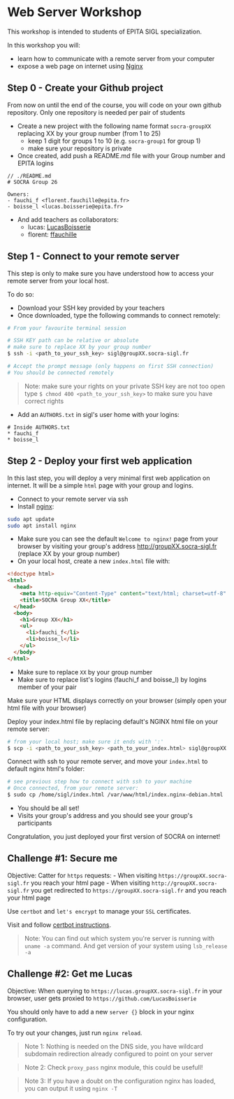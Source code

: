 # Web Server Workshop

This workshop is intended to students of EPITA SIGL specialization.

In this workshop you will:
- learn how to communicate with a remote server from your computer
- expose a web page on internet using [Nginx](https://www.nginx.com/)

## Step 0 - Create your Github project

From now on until the end of the course, you will code on your own github repository.
Only one repository is needed per pair of students

- Create a new project with the following name format `socra-groupXX` replacing XX by your group number (from 1 to 25)
  - keep 1 digit for groups 1 to 10 (e.g. `socra-group1` for group 1)
  - make sure your repository is private
- Once created, add push a README.md file with your Group number and EPITA logins
```plain
// ./README.md
# SOCRA Group 26

Owners:
- fauchi_f <florent.fauchille@epita.fr>
- boisse_l <lucas.boisserie@epita.fr>
```
- And add teachers as collaborators:
  - lucas: [LucasBoisserie](https://github.com/LucasBoisserie)
  - florent: [ffauchille](https://github.com/ffauchille)

## Step 1 - Connect to your remote server

This step is only to make sure you have understood how to access your remote server from your local host.

To do so:
- Download your SSH key provided by your teachers
- Once downloaded, type the following commands to connect remotely:
```sh
# From your favourite terminal session

# SSH KEY path can be relative or absolute
# make sure to replace XX by your group number
$ ssh -i <path_to_your_ssh_key> sigl@groupXX.socra-sigl.fr

# Accept the prompt message (only happens on first SSH connection)
# You should be connected remotely
```
> Note: make sure your rights on your private SSH key are not too open
> type `$ chmod 400 <path_to_your_ssh_key>` to make sure you have correct rights

- Add an `AUTHORS.txt` in sigl's user home with your logins:
```plain
# Inside AUTHORS.txt
* fauchi_f
* boisse_l
```

## Step 2 - Deploy your first web application

In this last step, you will deploy a very minimal first web application on internet.
It will be a simple `html` page with your group and logins.

- Connect to your remote server via ssh
- Install [nginx](https://ubuntu.com/tutorials/install-and-configure-nginx#2-installing-nginx):
```sh
sudo apt update
sudo apt install nginx
```
- Make sure you can see the default `Welcome to nginx!` page from your browser by visiting your group's address http://groupXX.socra-sigl.fr (replace XX by your group number)
- On your local host, create a new `index.html` file with:
```html
<!doctype html>
<html>
  <head>
    <meta http-equiv="Content-Type" content="text/html; charset=utf-8" />
    <title>SOCRA Group XX</title>
  </head>
  <body>
    <h1>Group XX</h1>
    <ul>
      <li>fauchi_f</li>
      <li>boisse_l</li>
    </ul>
  </body>
</html>

``` 
- Make sure to replace `XX` by your group number
- Make sure to replace list's logins (fauchi_f and boisse_l) by logins member of your pair

Make sure your HTML displays correctly on your browser (simply open your html file with your browser)

Deploy your index.html file by replacing default's NGINX html file on your remote server:
```sh
# from your local host; make sure it ends with ':'
$ scp -i <path_to_your_ssh_key> <path_to_your_index.html> sigl@groupXX.socra-sigl.fr:
```
Connect with ssh to your remote server, and move your `index.html` to default nginx html's folder:
```sh
# see previous step how to connect with ssh to your machine
# Once connected, from your remote server:
$ sudo cp /home/sigl/index.html /var/www/html/index.nginx-debian.html 
```
- You should be all set! 
- Visits your group's address and you should see your group's participants

Congratulation, you just deployed your first version of SOCRA on internet!

## Challenge #1: Secure me

Objective: Catter for `https` requests:
    - When visiting `https://groupXX.socra-sigl.fr` you reach your html page
    - When visiting `http://groupXX.socra-sigl.fr` you get redirected to `https://groupXX.socra-sigl.fr` and you reach your html page

Use `certbot` and `let's encrypt` to manage your `SSL` certificates.

Visit and follow [certbot instructions](https://certbot.eff.org/instructions).

> Note: You can find out which system you're server is running with `uname -a` command. And get version of your system using `lsb_release -a`


## Challenge #2: Get me Lucas

Objective: When querying to `https://lucas.groupXX.socra-sigl.fr` in your browser, user gets proxied to `https://github.com/LucasBoisserie`

You should only have to add a new `server {}` block in your nginx configuration.

To try out your changes, just run `nginx reload`.


> Note 1: Nothing is needed on the DNS side, you have wildcard subdomain redirection already configured to point on your server

> Note 2: Check `proxy_pass` nginx module, this could be usefull!

> Note 3: If you have a doubt on the configuration nginx has loaded, you can output it using `nginx -T`
